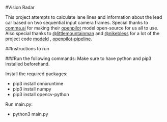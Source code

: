 #Vision Radar

This project attempts to calculate lane lines and information about the lead car based on two sequential input
camera frames. Special thanks to [comma.ai](https://comma.ai) for making their [openpilot](https://github.com/commaai/openpilot)
model open-source for us all to use. Also special thanks to [@littlemountainman](https://github.com/littlemountainman) 
and [@nikebless](https://github.com/nikebless) for a lot of the project code [modeld](https://github.com/littlemountainman/modeld)
, [openpilot-pipeline](https://github.com/nikebless/openpilot-pipeline).

##Instructions to run

###Run the following commands:
Make sure to have python and pip3 installed beforehand.

Install the required packages:
- pip3 install onnxruntime
- pip3 install numpy
- pip3 install opencv-python

Run main.py:
- python3 main.py